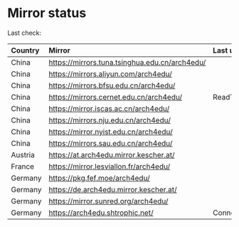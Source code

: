 <script src="./time.js"></script>
# Mirror status
Last check: <script type="text/javascript">localize(1755732154.7905843);</script>

|Country|Mirror|Last update|
|:------|:-----|:----------|
|China|https://mirrors.tuna.tsinghua.edu.cn/arch4edu/|<script type="text/javascript">localize(1755716019);</script>|
|China|https://mirrors.aliyun.com/arch4edu/|<script type="text/javascript">localize(1755716019);</script>|
|China|https://mirrors.bfsu.edu.cn/arch4edu/|<script type="text/javascript">localize(1755672550);</script>|
|China|https://mirrors.cernet.edu.cn/arch4edu/|ReadTimeout|
|China|https://mirror.iscas.ac.cn/arch4edu/|<script type="text/javascript">localize(1755716019);</script>|
|China|https://mirrors.nju.edu.cn/arch4edu/|<script type="text/javascript">localize(1755629712);</script>|
|China|https://mirror.nyist.edu.cn/arch4edu/|<script type="text/javascript">localize(1755672550);</script>|
|China|https://mirrors.sau.edu.cn/arch4edu/|<script type="text/javascript">localize(1755585963);</script>|
|Austria|https://at.arch4edu.mirror.kescher.at/|<script type="text/javascript">localize(1755672550);</script>|
|France|https://mirror.lesviallon.fr/arch4edu/|<script type="text/javascript">localize(1755716019);</script>|
|Germany|https://pkg.fef.moe/arch4edu/|<script type="text/javascript">localize(1755672550);</script>|
|Germany|https://de.arch4edu.mirror.kescher.at/|<script type="text/javascript">localize(1755672550);</script>|
|Germany|https://mirror.sunred.org/arch4edu/|<script type="text/javascript">localize(1755672550);</script>|
|Germany|https://arch4edu.shtrophic.net/|ConnectionError|

<script src="./tablefilter/tablefilter.js"></script>
<script src="./table.js"></script>